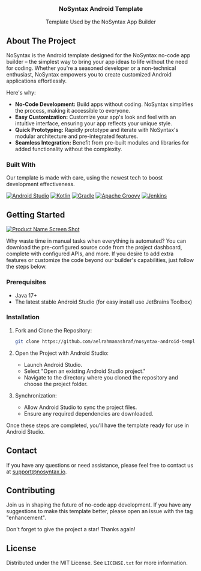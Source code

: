 <!-- PROJECT LOGO -->
<br />
<div align="center">
  <h3 align="center">NoSyntax Android Template</h3>
  <p align="center">
    Template Used by the NoSyntax App Builder  
  </p>
</div>

<!-- ABOUT THE PROJECT -->
## About The Project

NoSyntax is the Android template designed for the NoSyntax no-code app builder – the simplest way to bring your app ideas to life without the need for coding. Whether you're a seasoned developer or a non-technical enthusiast, NoSyntax empowers you to create customized Android applications effortlessly.

Here's why:
* **No-Code Development:** Build apps without coding. NoSyntax simplifies the process, making it accessible to everyone.
* **Easy Customization:** Customize your app's look and feel with an intuitive interface, ensuring your app reflects your unique style.
* **Quick Prototyping:** Rapidly prototype and iterate with NoSyntax's modular architecture and pre-integrated features.
* **Seamless Integration:** Benefit from pre-built modules and libraries for added functionality without the complexity.

### Built With

Our template is made with care, using the newest tech to boost development effectiveness.

[![Android Studio][android-studio-badge]][android-studio-url]
[![Kotlin][kotlin-badge]][kotlin-url]
[![Gradle][gradle-badge]][gradle-url]
[![Apache Groovy][groovy-badge]][groovy-url]
[![Jenkins][jenkins-badge]][jenkins-url]

<!-- GETTING STARTED -->
## Getting Started

[![Product Name Screen Shot](https://mynta.app/demo1.png)](https://example.com)

Why waste time in manual tasks when everything is automated? You can download the pre-configured source code from the project dashboard, complete with configured APIs, and more. If you desire to add extra features or customize the code beyond our builder's capabilities, just follow the steps below.

### Prerequisites

* Java 17+
* The latest stable Android Studio (for easy install use JetBrains Toolbox)

### Installation

1. Fork and Clone the Repository:
   
   ```sh
   git clone https://github.com/aelrahmanashraf/nosyntax-android-template/
   ```
   
2. Open the Project with Android Studio:
   * Launch Android Studio.
   * Select "Open an existing Android Studio project."
   * Navigate to the directory where you cloned the repository and choose the project folder.
3. Synchronization:
   * Allow Android Studio to sync the project files.
   * Ensure any required dependencies are downloaded.
     
Once these steps are completed, you'll have the template ready for use in Android Studio.

<!-- CONTACT -->
## Contact

If you have any questions or need assistance, please feel free to contact us at [support@nosyntax.io](support@nosyntax.io).

<!-- CONTRIBUTING -->
## Contributing

Join us in shaping the future of no-code app development. If you have any suggestions to make this template better, please open an issue with the tag "enhancement".

Don't forget to give the project a star! Thanks again!

<!-- LICENSE -->
## License

Distributed under the MIT License. See `LICENSE.txt` for more information.

<!-- MARKDOWN LINKS & IMAGES -->
<!-- https://www.markdownguide.org/basic-syntax/#reference-style-links -->
[android-studio-badge]: https://img.shields.io/badge/Android%20Studio-3DDC84.svg?style=for-the-badge&logo=android-studio&logoColor=white
[android-studio-url]: https://img.shields.io/badge/Android%20Studio-3DDC84.svg?style=for-the-badge&logo=android-studio&logoColor=white
[jenkins-badge]: https://img.shields.io/badge/Jenkins-D24939?style=for-the-badge&logo=Jenkins&logoColor=white
[jenkins-url]: https://www.jenkins.io/
[kotlin-badge]: https://img.shields.io/badge/Kotlin-0095D5?&style=for-the-badge&logo=kotlin&logoColor=white
[kotlin-url]: https://kotlinlang.org/
[gradle-badge]: https://img.shields.io/badge/Gradle-02303A.svg?style=for-the-badge&logo=Gradle&logoColor=white
[gradle-url]: https://gradle.org/
[groovy-badge]: https://img.shields.io/badge/Apache%20Groovy-4298B8.svg?style=for-the-badge&logo=Apache+Groovy&logoColor=white
[groovy-url]: https://groovy-lang.org/
